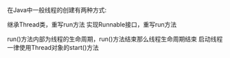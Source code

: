 在Java中一般线程的创建有两种方式:


继承Thread类，重写run方法
实现Runnable接口，重写run方法

run()方法内部为线程的生命周期，run()方法结束那么线程生命周期结束
启动线程一律使用Thread对象的start()方法

